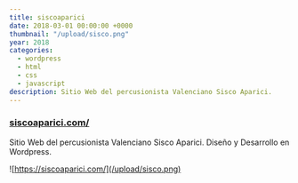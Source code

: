 ```yaml
---
title: siscoaparici
date: 2018-03-01 00:00:00 +0000
thumbnail: "/upload/sisco.png"
year: 2018
categories:
  - wordpress
  - html
  - css
  - javascript
description: Sitio Web del percusionista Valenciano Sisco Aparici.
---
```


### [siscoaparici.com/](https://siscoaparici.com)

Sitio Web del percusionista Valenciano Sisco Aparici.
Diseño y Desarrollo en Wordpress.

![https://siscoaparici.com/](/upload/sisco.png)
